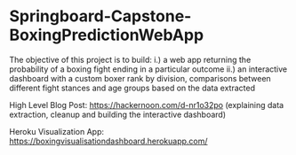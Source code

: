 # Springboard-Capstone-BoxingPredictionWebApp
 
The objective of this project is to build:
i.) a web app returning the probability of a boxing fight ending in a particular outcome
ii.) an interactive dashboard with a custom boxer rank by division, comparisons between different fight stances and age groups based on the data extracted

High Level Blog Post: 
https://hackernoon.com/d-nr1o32po (explaining data extraction, cleanup and building the interactive dashboard)

Heroku Visualization App: https://boxingvisualisationdashboard.herokuapp.com/

